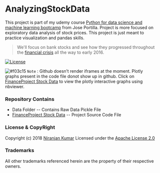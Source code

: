 # AnalyzingStockData
This project is part of my udemy course [Python for data science and machine learning bootcamp](https://bit.ly/2psRJXw) from Jose Portilla. Project is more focused on exploratory data analysis of stock prices. This project is just meant to practice visualization and pandas skills.

> We'll focus on bank stocks and see how they progressed throughout the [financial crisis](https://bit.ly/1HcGZQr) all the way to early 2016.

[![License](https://img.shields.io/badge/License-Apache%202.0-blue.svg)](https://opensource.org/licenses/Apache-2.0) 

![#f03c15](https://placehold.it/15/f03c15/000000?text=+) `Note` : Github doesn’t render iframes at the moment. Plotly graphs present in the code file donot show up in github. Click on [FinanceProject Stock Data](https://bit.ly/2OifFrK) to view the plotly interactive graphs using nbviewer.

### Repository Contains
 - Data Folder -- Contains Raw Data Pickle File
 - [FinanceProject Stock Data](https://nbviewer.jupyter.org/github/Niranjankumar-c/AnalyzingStockData/blob/master/FinanceProject-Stock%20Data.ipynb) -- Project Source Code File
 
### License & CopyRight
Copyright (c) 2018 [Niranjan Kumar](https://www.linkedin.com/in/niranjankumar-c/) Licensed under the [Apache License 2.0](LICENSE)

### Trademarks
All other trademarks referenced herein are the property of their respective owners.

